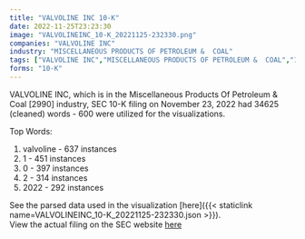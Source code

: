 ```yaml
---
title: "VALVOLINE INC 10-K"
date: 2022-11-25T23:23:30
image: "VALVOLINEINC_10-K_20221125-232330.png"
companies: "VALVOLINE INC"
industry: "MISCELLANEOUS PRODUCTS OF PETROLEUM &  COAL"
tags: ["VALVOLINE INC","MISCELLANEOUS PRODUCTS OF PETROLEUM &  COAL","11-23-2022","10-K"]
forms: "10-K"
---
```

VALVOLINE INC, which is in the Miscellaneous Products Of Petroleum &  Coal [2990] industry, SEC 10-K filing on November 23, 2022 had 34625 (cleaned) words - 600 were utilized for the visualizations.

Top Words:
1. valvoline - 637 instances
2. 1 - 451 instances
3. 0 - 397 instances
4. 2 - 314 instances
5. 2022 - 292 instances


See the parsed data used in the visualization [here]({{< staticlink name=VALVOLINEINC_10-K_20221125-232330.json >}}).  
View the actual filing on the SEC website [here](https://www.sec.gov/Archives/edgar/data/1674910/0001674910-22-000135.txt)